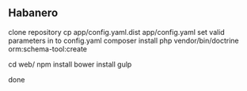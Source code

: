 ## Habanero
clone repository
cp app/config.yaml.dist app/config.yaml
set valid parameters in to config.yaml
composer install
php vendor/bin/doctrine orm:schema-tool:create

cd web/
npm install
bower install
gulp

done